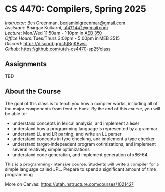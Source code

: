 CS 4470: Compilers, Spring 2025
===============================

*Instructor*: Ben Greenman, benjaminlgreenman@gmail.com \
*Assistant*: Bhargav Kulkarni, u1471442@gmail.com \
*Lecture*: Mon/Wed 11:50am - 1:10pm in [AEB 350](https://map.utah.edu/index.html?code=AEB) \
*Office Hours*: Tues/Thurs 3:00pm - 5:00pm in MEB 3515 \
*Discord*: <https://discord.gg/sfQBgKBwsr> \
*Github*: <https://github.com/utah-cs4470-sp25/class>

Assignments
---

TBD


About the Course
----------------

The goal of this class is to teach you how a compiler works, including
all of the major components from front to back. By the end of this
course, you will be able to:

- understand concepts in lexical analysis, and implement a lexer
- understand how a programming language is represented by a grammar
- understand LL and LR parsing, and write an LL parser
- understand concepts in type checking, and implement a type checker
- understand target-independent program optimizations, and implement
  several relatively simple optimizations
- understand code generation, and implement generation of x86-64

This is a programming-intensive course. Students will write a compiler for a
simple language called JPL. Prepare to spend a significant amount of time
programming.

More on Canvas:
<https://utah.instructure.com/courses/1021427>

